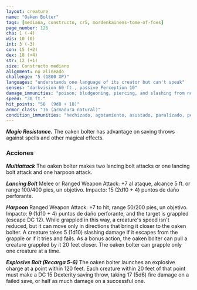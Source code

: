 ```yaml
---
layout: creature
name: "Oaken Bolter"
tags: [mediana, constructo, cr5, mordenkainens-tome-of-foes]
page_number: 126
cha: 1 (-4)
wis: 10 (0)
int: 3 (-3)
con: 15 (+2)
dex: 18 (+4)
str: 12 (+1)
size: Constructo mediano
alignment: no alineado
challenge: "5 (1800 XP)"
languages: "understands one language of its creator but can't speak"
senses: "darkvision 60 ft., passive Perception 10"
damage_immunities: "poison; bludgeoning, piercing, and slashing from nonmagical attacks that aren't adamantine"
speed: "30 ft."
hit_points: "58  (9d8 + 18)"
armor_class: "16 (armadura natural)"
condition_immunities: "hechizado, agotamiento, asustado, paralizado, petrificado, envenenado"
---
```


***Magic Resistance.*** The oaken bolter has advantage on saving throws against spells and other magical effects.

### Acciones

***Multiattack*** The oaken bolter makes two lancing bolt attacks or one lancing bolt attack and one harpoon attack.

***Lancing Bolt*** Melee or Ranged Weapon Attack: +7 al ataque, alcance 5 ft. or range 100/400 pies, un objetivo. Impacto: 15 (2d10 + 4) puntos de daño perforante.

***Harpoon*** Ranged Weapon Attack: +7 to hit, range 50/200 pies, un objetivo. Impacto: 9 (1d10 + 4) puntos de daño perforante, and the target is grappled (escape DC 12). While grappled in this way, a creature's speed isn't reduced, but it can move only in directions that bring it closer to the oaken bolter. A creature takes 5 (1d10) slashing damage if it escapes from the grapple or if it tries and fails. As a bonus action, the oaken bolter can pull a creature grappled by it 20 feet closer. The oaken bolter can grapple only one creature at a time.

***Explosive Bolt (Recarga 5-6)*** The oaken bolter launches an explosive charge at a point within 120 feet. Each creature within 20 feet of that point must make a DC 15 Dexterity saving throw, taking 17 (5d6) fire damage on a failed save, or half as much damage on a successful one.